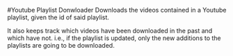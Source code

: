 #Youtube Playlist Donwloader
Downloads the videos contained in a Youtube playlist, given the id of said playlist.

It also keeps track which videos have been downloaded in the past and which have not. i.e., if the playlist is updated, only the new additions to the playlists are going to be downloaded.